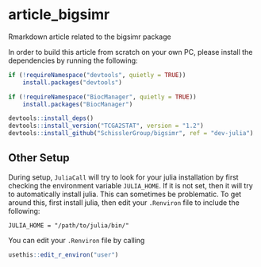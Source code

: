 # article_bigsimr
Rmarkdown article related to the bigsimr package

In order to build this article from scratch on your own PC, please install the dependencies by running the following:

```r
if (!requireNamespace("devtools", quietly = TRUE))
    install.packages("devtools")

if (!requireNamespace("BiocManager", quietly = TRUE))
    install.packages("BiocManager")

devtools::install_deps()
devtools::install_version("TCGA2STAT", version = "1.2")
devtools::install_github("SchisslerGroup/bigsimr", ref = "dev-julia")
```

## Other Setup

During setup, `JuliaCall` will try to look for your julia installation by first checking the environment variable `JULIA_HOME`. If it is not set, then it will try to automatically install julia. This can sometimes be problematic. To get around this, first install julia, then edit your `.Renviron` file to include the following:

```
JULIA_HOME = "/path/to/julia/bin/"
```

You can edit your `.Renviron` file by calling

```r
usethis::edit_r_environ("user")
```
